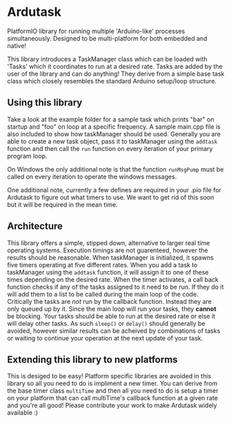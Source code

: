# Ardutask
PlatformIO library for running multiple 'Arduino-like' processes simultaneously. Designed to be multi-platform for both embedded and native!

This library introduces a TaskManager class which can be loaded with 'Tasks' which it coordinates to run at a desired rate.
Tasks are added by the user of the library and can do anything! They derive from a simple base task class which closely resembles the standard Arduino setup/loop structure.

## Using this library

Take a look at the example folder for a sample task which prints "bar" on startup and "foo" on loop at a specific frequency.
A sample main.cpp file is also included to show how taskManager should be used. 
Generally you are able to create a new task object, pass it to taskManager using the `addtask` function and then call the `run` function on every iteration of your primary program loop.

On Windows the only additional note is that the function `runMsgPump` must be called on every iteration to operate the windows messages.

One additional note, currently a few defines are required in your .pio file for Ardutask to figure out what timers to use. We want to get rid of this soon but it will be required in the mean time.

## Architecture

This library offers a simple, stipped down, alternative to larger real time operating systems. Execution timings are not guarenteed, however the results should be reasonable. When taskManager is initialized, it spawns five timers operating at five different rates. When you add a task to taskManager using the `addtask` function, it will assign it to one of these times depending on the desired rate. When the timer activates, a call back function checks if any of the tasks assigned to it need to be run. If they do it will add them to a list to be called during the main loop of the code. Critically the tasks are *not* run by the callback function. Instead they are only queued up by it.
Since the main loop will run your tasks, they **cannot** be blocking. Your tasks should be able to run at the desired rate or else it will delay other tasks. As such `sleep()` or `delay()` should generally be avoided, however similar results can be acheived by combinations of tasks or waiting to continue your operation at the next update of your task.

## Extending this library to new platforms
This is desiged to be easy! Platform specific libraries are avoided in this library so all you need to do is impliment a new timer.
You can derive from the base timer class `multiTime` and then all you need to do is setup a timer on your platform that can call multiTime's callback function at a given rate and you're all good! Please contribute your work to make Ardutask widely available :)
